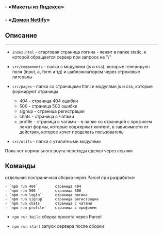 ### - «[Макеты из Яндекса](https://www.figma.com/file/24EUnEHGEDNLdOcxg7ULwV/Chat)»

### - «[Домен Netlify](https://festive-allen-5ecf6b.netlify.app)»

## Описание

---

- `index.html` - стартовая страница логина - лежит в папке static, к которой обращается сервер при запросе на "/"

- `src/components` - папка с модулями (js и css), которые генерируют поля (input, a, form и тд) и шаблонизатором через строковые литералы
- `src/pages` - папка со страницами html и модулями js и css, которые формируют страницы
	- 404 - страница 404 ошибки
	- 500 - страница 500 ошибки
	- signup - страница регистрации
	- chats - страница с чатами
	- profile - страница с чатами
    --в папке со страницой с профилем лежат формы, которые соджержат контент, в зависимости от действия, которое хочет проделать пользователь
- `src/utils` - папка с утилитными модулями

Пока нет нормального роута переходы сделал через ссылки

## Команды

отдельная постраничная сборка через Parcel при разработке:

	- `npm run 404`        страница 404
	- `npm run 500 `       страница 500
	- `npm run login`      страница логина
	- `npm run signup`     страница регистрации
	- `npm run chats`      страница с чатами
	- `npm run profile`    страница с профилем

- `npm run build`        сборка проекта через Parcel

- `npm run start`       запуск сервера после сборки